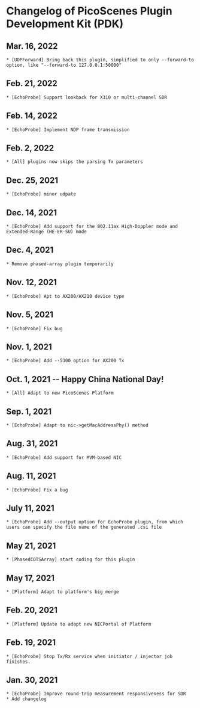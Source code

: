 # Changelog of PicoScenes Plugin Development Kit (PDK)

## Mar. 16, 2022
    * [UDPForward] Bring back this plugin, simplified to only --forward-to option, like "--forward-to 127.0.0.1:50000"

## Feb. 21, 2022
    * [EchoProbe] Support lookback for X310 or multi-channel SDR

## Feb. 14, 2022
    * [EchoProbe] Implement NDP frame transmission

## Feb. 2, 2022
    * [All] plugins now skips the parsing Tx parameters

## Dec. 25, 2021
    * [EchoProbe] minor udpate

## Dec. 14, 2021
    * [EchoProbe] Add support for the 802.11ax High-Doppler mode and Extended-Range (HE-ER-SU) mode

## Dec. 4, 2021
    * Remove phased-array plugin temporarily

## Nov. 12, 2021
    * [EchoProbe] Apt to AX200/AX210 device type

## Nov. 5, 2021
    * [EchoProbe] Fix bug 

## Nov. 1, 2021
    * [EchoProbe] Add --5300 option for AX200 Tx

## Oct. 1, 2021 -- Happy China National Day!
    * [All] Adapt to new PicoScenes Platform

## Sep. 1, 2021
    * [EchoProbe] Adapt to nic->getMacAddressPhy() method

## Aug. 31, 2021
    * [EchoProbe] Add support for MVM-based NIC
    
## Aug. 11, 2021
    * [EchoProbe] Fix a bug

## July 11, 2021
    * [EchoProbe] Add --output option for EchoProbe plugin, from which users can specify the file name of the generated .csi file

## May 21, 2021
    * [PhasedCOTSArray] start coding for this plugin

## May 17, 2021
    * [Platform] Adapt to platform's big merge

## Feb. 20, 2021
    * [Platform] Update to adapt new NICPortal of Platform

## Feb. 19, 2021
    * [EchoProbe] Stop Tx/Rx service when initiator / injector job finishes.

## Jan. 30, 2021
    * [EchoProbe] Improve round-trip measurement responsiveness for SDR
    * Add changelog